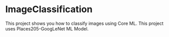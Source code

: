 # ImageClassification
This project shows you how to classify images using Core ML. This project uses Places205-GoogLeNet ML Model.
